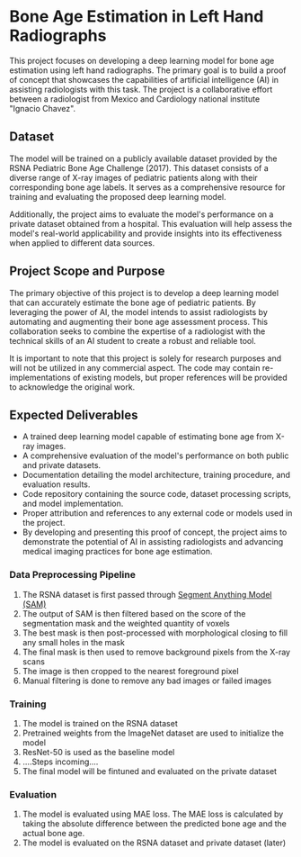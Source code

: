 # Bone Age Estimation in Left Hand Radiographs
This project focuses on developing a deep learning model for bone age estimation using left hand radiographs. The primary goal is to build a proof of concept that showcases the capabilities of artificial intelligence (AI) in assisting radiologists with this task. The project is a collaborative effort between a radiologist from Mexico and Cardiology national institute "Ignacio Chavez".

## Dataset
The model will be trained on a publicly available dataset provided by the RSNA Pediatric Bone Age Challenge (2017). This dataset consists of a diverse range of X-ray images of pediatric patients along with their corresponding bone age labels. It serves as a comprehensive resource for training and evaluating the proposed deep learning model.

Additionally, the project aims to evaluate the model's performance on a private dataset obtained from a hospital. This evaluation will help assess the model's real-world applicability and provide insights into its effectiveness when applied to different data sources.

## Project Scope and Purpose
The primary objective of this project is to develop a deep learning model that can accurately estimate the bone age of pediatric patients. By leveraging the power of AI, the model intends to assist radiologists by automating and augmenting their bone age assessment process. This collaboration seeks to combine the expertise of a radiologist with the technical skills of an AI student to create a robust and reliable tool.

It is important to note that this project is solely for research purposes and will not be utilized in any commercial aspect. The code may contain re-implementations of existing models, but proper references will be provided to acknowledge the original work.

## Expected Deliverables
- A trained deep learning model capable of estimating bone age from X-ray images.
- A comprehensive evaluation of the model's performance on both public and private datasets.
- Documentation detailing the model architecture, training procedure, and evaluation results.
- Code repository containing the source code, dataset processing scripts, and model implementation.
- Proper attribution and references to any external code or models used in the project.
- By developing and presenting this proof of concept, the project aims to demonstrate the potential of AI in assisting radiologists and advancing medical imaging practices for bone age estimation.  


### Data Preprocessing Pipeline
1. The RSNA dataset is first passed through [Segment Anything Model (SAM)](https://github.com/facebookresearch/segment-anything)
2. The output of SAM is then filtered based on the score of the segmentation mask and the weighted quantity of voxels
3. The best mask is then post-processed with morphological closing to fill any small holes in the mask
4. The final mask is then used to remove background pixels from the X-ray scans
5. The image is then cropped to the nearest foreground pixel
6. Manual filtering is done to remove any bad images or failed images

### Training
1. The model is trained on the RSNA dataset
2. Pretrained weights from the ImageNet dataset are used to initialize the model
3. ResNet-50 is used as the baseline model
4. ....Steps incoming....
5. The final model will be fintuned and evaluated on the private dataset

### Evaluation
1. The model is evaluated using MAE loss. The MAE loss is calculated by taking the absolute difference between the predicted bone age and the actual bone age.
2. The model is evaluated on the RSNA dataset and private dataset (later)
